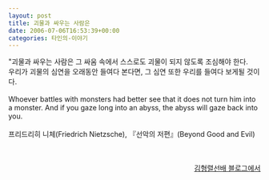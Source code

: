 ```yaml
---
layout: post
title: 괴물과 싸우는 사람은
date: 2006-07-06T16:53:39+00:00
categories: 타인의-이야기
---
```

<div class=box>"괴물과 싸우는 사람은 그 싸움 속에서 스스로도 괴물이 되지 않도록 조심해야 한다.<br />우리가 괴물의 심연을 오래동안 들여다 본다면, 그 심연 또한 우리를 들여다 보게될 것이다.<br /><br />Whoever battles with monsters had better see that it does not turn him into a monster. And if you gaze long into an abyss, the abyss will gaze back into you. <br /><br />프리드리히 니체(Friedrich Nietzsche), 『선악의 저편』(Beyond Good and Evil)</div><br /><br /><p align=right><a href=http://www.rancet.com/blog/?no=1094 target=bb>김형렬선배 블로그에서</a></P>
